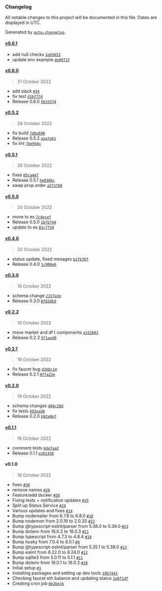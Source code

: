 ### Changelog

All notable changes to this project will be documented in this file. Dates are displayed in UTC.

Generated by [`auto-changelog`](https://github.com/CookPete/auto-changelog).

#### [v0.6.1](https://github.com/oceanprotocol/status-monitoring-service/compare/v0.6.0...v0.6.1)

- add null checks [`1e65652`](https://github.com/oceanprotocol/status-monitoring-service/commit/1e65652b4c972c563d2c2bf05098a1032540aac8)
- update env example [`de0972f`](https://github.com/oceanprotocol/status-monitoring-service/commit/de0972f60eacb93512ae291b35dbe6dec9033566)

#### [v0.6.0](https://github.com/oceanprotocol/status-monitoring-service/compare/v0.5.2...v0.6.0)

> 31 October 2022

- add slack [`#34`](https://github.com/oceanprotocol/status-monitoring-service/pull/34)
- fix test [`d16f77d`](https://github.com/oceanprotocol/status-monitoring-service/commit/d16f77d387d72ab00cc49077488b9257b9ac6b18)
- Release 0.6.0 [`5b33574`](https://github.com/oceanprotocol/status-monitoring-service/commit/5b33574c6d5cfb170fcec39bfd9d4eaf2fe92f5c)

#### [v0.5.2](https://github.com/oceanprotocol/status-monitoring-service/compare/v0.5.1...v0.5.2)

> 26 October 2022

- fix build [`7d8a090`](https://github.com/oceanprotocol/status-monitoring-service/commit/7d8a090a366bea606b8aeecb50d8e2ba3fd74a62)
- Release 0.5.2 [`aaa7a61`](https://github.com/oceanprotocol/status-monitoring-service/commit/aaa7a619438765e0429f43b274a633d4401fb3bd)
- fix lint [`7be944c`](https://github.com/oceanprotocol/status-monitoring-service/commit/7be944cbc7ba32bd6e0c3104958880df4a0297b4)

#### [v0.5.1](https://github.com/oceanprotocol/status-monitoring-service/compare/v0.5.0...v0.5.1)

> 26 October 2022

- fixes [`05ca447`](https://github.com/oceanprotocol/status-monitoring-service/commit/05ca447ffcffb21824c7363057a5e2166c129ba8)
- Release 0.5.1 [`5e036bc`](https://github.com/oceanprotocol/status-monitoring-service/commit/5e036bcc5ad130a335b7e01c44995ff5dabff2a1)
- swap prop order [`a271760`](https://github.com/oceanprotocol/status-monitoring-service/commit/a271760ed0a457362700dcf620de814e3aa5aeb3)

#### [v0.5.0](https://github.com/oceanprotocol/status-monitoring-service/compare/v0.4.0...v0.5.0)

> 20 October 2022

- move to es [`7c4ecef`](https://github.com/oceanprotocol/status-monitoring-service/commit/7c4ecef3ff6bef22296e8c95e1a0cced8df8ea36)
- Release 0.5.0 [`1bfb744`](https://github.com/oceanprotocol/status-monitoring-service/commit/1bfb74433ca5ad0c2a1d88f711d40fceff216cca)
- update to es [`82c7f59`](https://github.com/oceanprotocol/status-monitoring-service/commit/82c7f593bfae563c385b598cbb8e59d0e68edbaf)

#### [v0.4.0](https://github.com/oceanprotocol/status-monitoring-service/compare/v0.3.0...v0.4.0)

> 20 October 2022

- status update, fixed mesages [`b2fb76f`](https://github.com/oceanprotocol/status-monitoring-service/commit/b2fb76f8e3f00f8a9dde96e699e45e42355c2155)
- Release 0.4.0 [`1c999e6`](https://github.com/oceanprotocol/status-monitoring-service/commit/1c999e632bbbf284d03b764bcf2cb17fd285da05)

#### [v0.3.0](https://github.com/oceanprotocol/status-monitoring-service/compare/v0.2.2...v0.3.0)

> 19 October 2022

- schema change [`2157a3e`](https://github.com/oceanprotocol/status-monitoring-service/commit/2157a3e5f9eed17d9854c235bfc11afb3f935768)
- Release 0.3.0 [`0fd2dbd`](https://github.com/oceanprotocol/status-monitoring-service/commit/0fd2dbdbf20d9bd0eb33c2cd39dfcc8a7fe0eb80)

#### [v0.2.2](https://github.com/oceanprotocol/status-monitoring-service/compare/v0.2.1...v0.2.2)

> 19 October 2022

- move market and df t components [`a332603`](https://github.com/oceanprotocol/status-monitoring-service/commit/a332603d8853966287b2a19936d5707264d3bbd5)
- Release 0.2.2 [`5f1aa40`](https://github.com/oceanprotocol/status-monitoring-service/commit/5f1aa405a4b34741219530649d2ec81c82bc51a3)

#### [v0.2.1](https://github.com/oceanprotocol/status-monitoring-service/compare/v0.2.0...v0.2.1)

> 19 October 2022

- fix faucet bug [`d268c14`](https://github.com/oceanprotocol/status-monitoring-service/commit/d268c14683f5b3596e0e3d4f90e2c107db05dcad)
- Release 0.2.1 [`97fa23e`](https://github.com/oceanprotocol/status-monitoring-service/commit/97fa23e3ca86504f885a2c3cb323b1aa7329ae59)

#### [v0.2.0](https://github.com/oceanprotocol/status-monitoring-service/compare/v0.1.1...v0.2.0)

> 19 October 2022

- schema changes [`488c20d`](https://github.com/oceanprotocol/status-monitoring-service/commit/488c20d96b8e4c82c2edb5f11a85bde224d5bf0c)
- fix tests [`493ead6`](https://github.com/oceanprotocol/status-monitoring-service/commit/493ead69b8f4a27d03d61f20d57988927e350333)
- Release 0.2.0 [`b92a0e7`](https://github.com/oceanprotocol/status-monitoring-service/commit/b92a0e7210ac5addf67b36692a80c2ed9a05346b)

#### [v0.1.1](https://github.com/oceanprotocol/status-monitoring-service/compare/v0.1.0...v0.1.1)

> 18 October 2022

- comment tests [`6defaa2`](https://github.com/oceanprotocol/status-monitoring-service/commit/6defaa2a6c7ce491dbdcebe4f83b9706dda67c2c)
- Release 0.1.1 [`e281436`](https://github.com/oceanprotocol/status-monitoring-service/commit/e281436b106b5a3866219d90c1e96825b94dbe2e)

#### v0.1.0

> 18 October 2022

- fixes [`#30`](https://github.com/oceanprotocol/status-monitoring-service/pull/30)
- remove names [`#28`](https://github.com/oceanprotocol/status-monitoring-service/pull/28)
- Feature/add docker [`#26`](https://github.com/oceanprotocol/status-monitoring-service/pull/26)
- Fixing tests + notification updates [`#25`](https://github.com/oceanprotocol/status-monitoring-service/pull/25)
- Split up Status Service [`#24`](https://github.com/oceanprotocol/status-monitoring-service/pull/24)
- Various updates and fixes [`#14`](https://github.com/oceanprotocol/status-monitoring-service/pull/14)
- Bump nodemailer from 6.7.8 to 6.8.0 [`#18`](https://github.com/oceanprotocol/status-monitoring-service/pull/18)
- Bump nodemon from 2.0.19 to 2.0.20 [`#22`](https://github.com/oceanprotocol/status-monitoring-service/pull/22)
- Bump @typescript-eslint/parser from 5.38.0 to 5.39.0 [`#23`](https://github.com/oceanprotocol/status-monitoring-service/pull/23)
- Bump dotenv from 16.0.2 to 16.0.3 [`#21`](https://github.com/oceanprotocol/status-monitoring-service/pull/21)
- Bump typescript from 4.7.3 to 4.8.4 [`#19`](https://github.com/oceanprotocol/status-monitoring-service/pull/19)
- Bump husky from 7.0.4 to 8.0.1 [`#9`](https://github.com/oceanprotocol/status-monitoring-service/pull/9)
- Bump @typescript-eslint/parser from 5.35.1 to 5.38.0 [`#13`](https://github.com/oceanprotocol/status-monitoring-service/pull/13)
- Bump eslint from 8.22.0 to 8.24.0 [`#12`](https://github.com/oceanprotocol/status-monitoring-service/pull/12)
- Bump sqlite3 from 5.0.11 to 5.1.1 [`#11`](https://github.com/oceanprotocol/status-monitoring-service/pull/11)
- Bump dotenv from 16.0.1 to 16.0.2 [`#10`](https://github.com/oceanprotocol/status-monitoring-service/pull/10)
- Initial setup [`#1`](https://github.com/oceanprotocol/status-monitoring-service/pull/1)
- Installing packages and setting up dev tools [`19b7443`](https://github.com/oceanprotocol/status-monitoring-service/commit/19b7443a1842250bc63a164d4151ba44760779d0)
- Checking faucet eth balance and updating status [`2e0f1df`](https://github.com/oceanprotocol/status-monitoring-service/commit/2e0f1df05f996f03c5814c8532be1f23f3ef87e8)
- Creating cron job [`0e2becb`](https://github.com/oceanprotocol/status-monitoring-service/commit/0e2becba2759c0f1568a045c6e41bd6e398f0d71)
